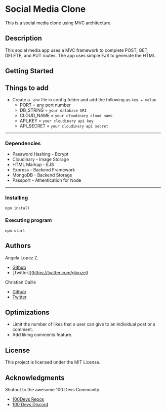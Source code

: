 # Social Media Clone

This is a social media clone using MVC architecture. 

## Description

This social media app uses a MVC framework to complete POST, GET, DELETE, and PUT routes. The app uses simple EJS to generate the HTML.

## Getting Started

## Things to add

- Create a `.env` file in config folder and add the following as `key = value`
  - PORT = any port number
  - DB_STRING = `your database URI`
  - CLOUD_NAME = `your cloudinary cloud name`
  - API_KEY = `your cloudinary api key`
  - API_SECRET = `your cloudinary api secret`

---

### Dependencies

* Password Hashing - Bcrypt
* Cloudinary - Image Storage
* HTML Markup - EJS
* Express - Backend Framework
* MongoDB - Backend Storage
* Passport - Athentication for Node
---



### Installing

```
npm install
```
### Executing program

```
npm start
```


## Authors

Angela Lopez Z.
* [Github](https://github.com/glopzel) 
* [Twitter]](https://twitter.com/glopzel)

Christian Caille 
* [Github](https://github.com/c-caille)
* [Twitter](https://twitter.com/dirtyymugz)


## Optimizations

* Limit the number of likes that a user can give to an individual post or a comment.
* Add liking comments feature.

## License

This project is licensed under the MIT License.

## Acknowledgments

Shutout to the awesome 100 Devs Community
* [100Devs Repos](https://github.com/100devs)
* [100 Devs Discord](https://discord.com/channels/735923219315425401/735925942559440997)
